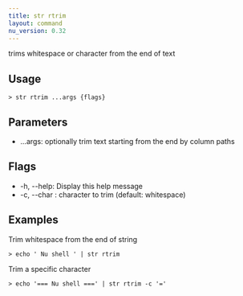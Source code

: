 ```yaml
---
title: str rtrim
layout: command
nu_version: 0.32
---
```


trims whitespace or character from the end of text

## Usage

```shell
> str rtrim ...args {flags}
```

## Parameters

- ...args: optionally trim text starting from the end by column paths

## Flags

- -h, --help: Display this help message
- -c, --char <string>: character to trim (default: whitespace)

## Examples

Trim whitespace from the end of string

```shell
> echo ' Nu shell ' | str rtrim
```

Trim a specific character

```shell
> echo '=== Nu shell ===' | str rtrim -c '='
```
